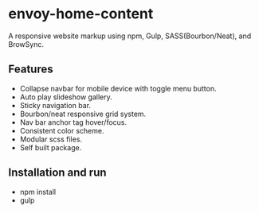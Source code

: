 # envoy-home-content
A responsive website markup using npm, Gulp, SASS(Bourbon/Neat), and BrowSync.

## Features
* Collapse navbar for mobile device with toggle menu button.
* Auto play slideshow gallery.
* Sticky navigation bar.
* Bourbon/neat responsive grid system.
* Nav bar anchor tag hover/focus.
* Consistent color scheme.
* Modular scss files.
* Self built package.

## Installation and run
* npm install 
* gulp 
